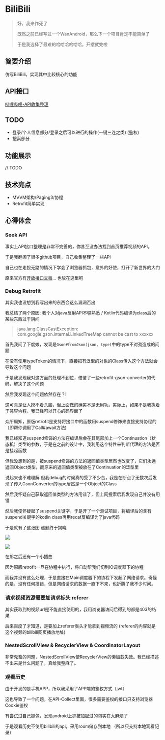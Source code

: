 # BiliBili

> 好，我来作死了
>
> 既然之前已经写过一个WanAndroid，那么下一个项目肯定不能简单了
>
> 于是我选择了最难的哈哈哈哈哈哈，开摆就完啦

## 简要介绍

仿写BiliBili，实现其中比较核心的功能

## API接口

[哔哩哔哩-API收集整理](https://github.com/SocialSisterYi/bilibili-API-collect)

## TODO

- 登录/个人信息部分/登录之后可以进行的操作(一键三连之类) (鉴权)
- 搜索部分

## 功能展示

// TODO

## 技术亮点

- MVVM架构/Paging3/协程
- Retrofit简单实现

## 心得体会

### Seek API

事实上API接口整理是非常不完善的，你甚至没办法找到首页推荐视频的API。

于是我翻阅了很多github项目，自己收集整理了一些API

自己也在走投无路的情况下学会了浏览器抓包，意外的好使，打开了新世界的大门

原来官方有[开放接口文档](https://openhome.bilibili.com/doc)... 也放在这里吧

### Debug Retrofit

其实我也没想到我写出来的东西会这么漏洞百出

我总结了两个原因: 我个人对java反射API不够熟悉 / Kotlin代码编译为class后的某些东西过于阴间

> java.lang.ClassCastException: com.google.gson.internal.LinkedTreeMap cannot be cast to xxxxxx

首先我问了下度娘，发现是`Gson#fromJson(json, type)`中的type不对劲造成的问题

在没有使用typeToken的情况下，直接把有泛型的对象的Class传入这个方法就会导致这个问题

于是我发现我对这方面的处理不到位，借鉴了一些retrofit-gson-converter的代码，解决了这个问题

然后我发现这个问题依然存在？!

这可真是让人摸不着头脑，但上面做的确实不是无用功。实际上，如果不是我执着于兼容协程，我已经可以开心的码界面了

众所周知，原版retrofit是支持将接口中的函数用suspend修饰来直接支持协程的 （即帮你调用了Call#await方法)

我已经知道suspend修饰的方法在编译后会在其尾部加上一个Continuation（状态机）类型的参数，于是在之前的设计中，我利用这个特性来判断代理的方法是否是挂起函数

但我没想到的是，被suspend修饰的方法的返回值类型居然也改变了，它们永远返回Object类型，而原来的返回值类型被放在了Continuation的泛型里

说起来也不难理解 但我debug的时候真的受了不少苦，我是在断点了无数次后发现了传入GsonConverter的type居然是一个Object的Class

然后我怀疑自己获取返回值类型的方法用错了，但上网搜索后我发现自己并没有用错

然后我便怀疑起了suspend关键字，于是开了一个测试项目，将编译后的含有suspend关键字的kotlin class再用recaf反编译为了java代码

于是就有了这张图 谜题终于揭晓

![](https://gitee.com/coldrain-moro/images_bed/raw/master/images/DM5J@%9E_E}}CN()]7Y$NSS.png)

![](https://gitee.com/coldrain-moro/images_bed/raw/master/images/recaf-continuation.png)

在那之后还有一个小插曲

因为原版retrofit一旦在协程中执行，将自动帮我们切到IO调度器下的协程

而我并没有这么处理，于是直接在Main调度器下的协程下发起了网络请求。奇怪的是，没有任何报错，但是网络请求的数据一直下不来，也折腾了我不少时间。

### 请求视频资源需要加请求标头 referer

其实获取到的视频url是不能直接使用的，我用浏览器访问后得到的都是403的结果

后来百度了才知道，是要加上referer表头才能拿到视频流的 (referer的内容就是这个视频的bilibili网页播放地址)

### NestedScrollView & RecyclerView & CoordinatorLayout

非常鬼畜的问题，NestedScrollView使RecyclerView的懒加载失效。我已经描述不出来是什么问题了，真给我整麻了。

### 观看历史

由于开发的是手机APP，所以我采用了APP端的鉴权方式（jwt）

这也导致了一个问题，在API-Collect里面，很多需要鉴权的接口只支持浏览器Cookie鉴权

有尝试过自己抓包，发现android上抓被加密过的包实在太麻烦了

于是观看历史不使用bilibili的api，采用room储存到本地 （所以只支持本地观看记录）